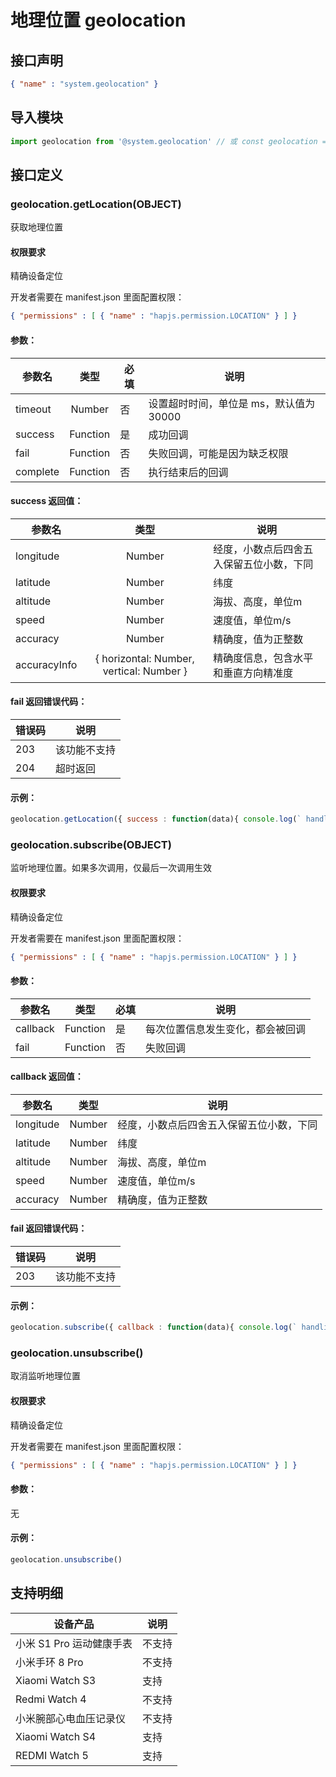 <!-- 源地址: https://iot.mi.com/vela/quickapp/zh/features/system/geolocation.html -->

# 地理位置 geolocation

## 接口声明
```json
{ "name" : "system.geolocation" }
```

## 导入模块
```javascript
import geolocation from '@system.geolocation' // 或 const geolocation = require('@system.geolocation')
```

## 接口定义

### geolocation.getLocation(OBJECT)

获取地理位置

#### 权限要求

精确设备定位

开发者需要在 manifest.json 里面配置权限：
```json
{ "permissions" : [ { "name" : "hapjs.permission.LOCATION" } ] }
```

#### 参数：

参数名 | 类型 | 必填 | 说明  
---|:---:|---|---  
timeout | Number | 否 | 设置超时时间，单位是 ms，默认值为 30000  
success | Function | 是 | 成功回调  
fail | Function | 否 | 失败回调，可能是因为缺乏权限  
complete | Function | 否 | 执行结束后的回调  
  
#### success 返回值：

参数名 | 类型 | 说明  
---|:---:|---  
longitude | Number | 经度，小数点后四舍五入保留五位小数，下同  
latitude | Number | 纬度  
altitude | Number | 海拔、高度，单位m  
speed | Number | 速度值，单位m/s  
accuracy | Number | 精确度，值为正整数  
accuracyInfo | { horizontal: Number, vertical: Number } | 精确度信息，包含水平和垂直方向精准度  
  
#### fail 返回错误代码：

错误码 | 说明  
---|---  
203 | 该功能不支持  
204 | 超时返回  
  
#### 示例：
```javascript
geolocation.getLocation({ success : function(data){ console.log(` handling success: longitude = ${ data.longitude } , latitude = ${ data.latitude } , speed = ${ data.speed } , altitude = ${ data.altitude } `)} , fail : function(data , code){ console.log(` handling fail, code = ${ code } , errorMsg= ${ data } `)} })
```

### geolocation.subscribe(OBJECT)

监听地理位置。如果多次调用，仅最后一次调用生效

#### 权限要求

精确设备定位

开发者需要在 manifest.json 里面配置权限：
```json
{ "permissions" : [ { "name" : "hapjs.permission.LOCATION" } ] }
```

#### 参数：

参数名 | 类型 | 必填 | 说明  
---|:---:|---|---  
callback | Function | 是 | 每次位置信息发生变化，都会被回调  
fail | Function | 否 | 失败回调  
  
#### callback 返回值：

参数名 | 类型 | 说明  
---|:---:|---  
longitude | Number | 经度，小数点后四舍五入保留五位小数，下同  
latitude | Number | 纬度  
altitude | Number | 海拔、高度，单位m  
speed | Number | 速度值，单位m/s  
accuracy | Number | 精确度，值为正整数  
  
#### fail 返回错误代码：

错误码 | 说明  
---|---  
203 | 该功能不支持  
  
#### 示例：
```javascript
geolocation.subscribe({ callback : function(data){ console.log(` handling success: longitude = ${ data.longitude } , latitude = ${ data.latitude } , speed = ${ data.speed } , altitude = ${ data.altitude } `)} , fail : function(data , code){ console.log(` handling fail, code = ${ code } , errorMsg= ${ data } `)} })
```

### geolocation.unsubscribe()

取消监听地理位置

#### 权限要求

精确设备定位

开发者需要在 manifest.json 里面配置权限：
```json
{ "permissions" : [ { "name" : "hapjs.permission.LOCATION" } ] }
```

#### 参数：

无

#### 示例：
```javascript
geolocation.unsubscribe()
```

## 支持明细

设备产品 | 说明  
---|---  
小米 S1 Pro 运动健康手表 | 不支持  
小米手环 8 Pro | 不支持  
Xiaomi Watch S3 | 支持  
Redmi Watch 4 | 不支持  
小米腕部心电血压记录仪 | 不支持  
Xiaomi Watch S4 | 支持  
REDMI Watch 5 | 支持
